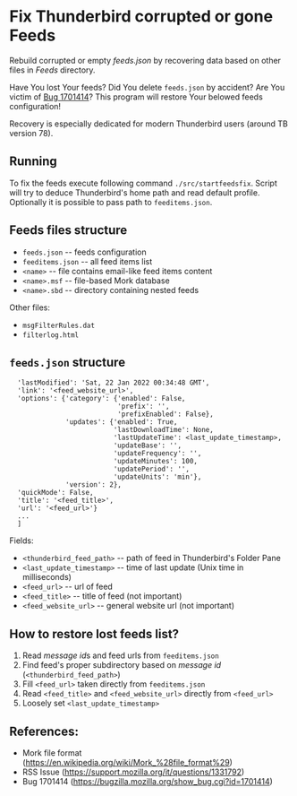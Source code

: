 # Fix Thunderbird corrupted or gone Feeds

Rebuild corrupted or empty *feeds.json* by recovering data based on other files in *Feeds* directory.

Have You lost Your feeds? Did You delete `feeds.json` by accident? 
Are You victim of [Bug 1701414](https://bugzilla.mozilla.org/show_bug.cgi?id=1701414)? 
This program will restore Your belowed feeds configuration!

Recovery is especially dedicated for modern Thunderbird users (around TB version 78).


## Running

To fix the feeds execute following command `./src/startfeedsfix`. Script will try to deduce Thunderbird's
home path and read default profile. Optionally it is possible to pass path to `feeditems.json`.


## Feeds files structure

- `feeds.json` -- feeds configuration
- `feeditems.json` -- all feed items list
- `<name>` -- file contains email-like feed items content
- `<name>.msf` -- file-based Mork database
- `<name>.sbd` -- directory containing nested feeds

Other files:
- `msgFilterRules.dat`
- `filterlog.html`


## `feeds.json` structure

```[{'destFolder': 'mailbox://nobody@<thunderbird_feed_path>',
  'lastModified': 'Sat, 22 Jan 2022 00:34:48 GMT',
  'link': '<feed_website_url>',
  'options': {'category': {'enabled': False,
                           'prefix': '',
                           'prefixEnabled': False},
              'updates': {'enabled': True,
                          'lastDownloadTime': None,
                          'lastUpdateTime': <last_update_timestamp>,
                          'updateBase': '',
                          'updateFrequency': '',
                          'updateMinutes': 100,
                          'updatePeriod': '',
                          'updateUnits': 'min'},
              'version': 2},
  'quickMode': False,
  'title': '<feed_title>',
  'url': '<feed_url>'}
  ...
  ]

```

Fields:
- `<thunderbird_feed_path>` -- path of feed in Thunderbird's Folder Pane
- `<last_update_timestamp>` -- time of last update (Unix time in milliseconds)
- `<feed_url>` -- url of feed
- `<feed_title>` -- title of feed (not important)
- `<feed_website_url>` -- general website url (not important)


## How to restore lost feeds list?

1. Read *message id*s and feed urls from `feeditems.json`
2. Find feed's proper subdirectory based on *message id* (`<thunderbird_feed_path>`)
3. Fill `<feed_url>` taken directly from `feeditems.json`
4. Read `<feed_title>` and `<feed_website_url>` directly from `<feed_url>`
5. Loosely set `<last_update_timestamp>`


## References:

- Mork file format (https://en.wikipedia.org/wiki/Mork_%28file_format%29)
- RSS Issue (https://support.mozilla.org/it/questions/1331792)
- Bug 1701414 (https://bugzilla.mozilla.org/show_bug.cgi?id=1701414)
